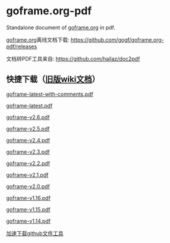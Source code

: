 # goframe.org-pdf

Standalone document of [goframe.org](https://goframe.org) in pdf.

[goframe.org](https://goframe.org)离线文档下载: https://github.com/gogf/goframe.org-pdf/releases

文档转PDF工具来自: https://github.com/hailaz/doc2pdf

## 快捷下载（[旧版wiki文档](https://wiki.goframe.org/display/gf)）

[goframe-latest-with-comments.pdf](https://github.com/gogf/goframe.org-pdf/releases/download/v2024.11.042316/goframe-latest-with-comments.pdf)

[goframe-latest.pdf](https://github.com/gogf/goframe.org-pdf/releases/download/v2024.11.042316/goframe-latest.pdf)

[goframe-v2.6.pdf](https://github.com/gogf/goframe.org-pdf/releases/download/v2024.11.042316/goframe-v2.6.pdf)

[goframe-v2.5.pdf](https://github.com/gogf/goframe.org-pdf/releases/download/v2024.11.042316/goframe-v2.5.pdf)

[goframe-v2.4.pdf](https://github.com/gogf/goframe.org-pdf/releases/download/v2024.11.042316/goframe-v2.4.pdf)

[goframe-v2.3.pdf](https://github.com/gogf/goframe.org-pdf/releases/download/v2024.11.042316/goframe-v2.3.pdf)

[goframe-v2.2.pdf](https://github.com/gogf/goframe.org-pdf/releases/download/v2024.11.042316/goframe-v2.2.pdf)

[goframe-v2.1.pdf](https://github.com/gogf/goframe.org-pdf/releases/download/v2024.11.042316/goframe-v2.1.pdf)

[goframe-v2.0.pdf](https://github.com/gogf/goframe.org-pdf/releases/download/v2024.11.042316/goframe-v2.0.pdf)

[goframe-v1.16.pdf](https://github.com/gogf/goframe.org-pdf/releases/download/v2024.11.042316/goframe-v1.16.pdf)

[goframe-v1.15.pdf](https://github.com/gogf/goframe.org-pdf/releases/download/v2024.11.042316/goframe-v1.15.pdf)

[goframe-v1.14.pdf](https://github.com/gogf/goframe.org-pdf/releases/download/v2024.11.042316/goframe-v1.14.pdf)

[加速下载github文件工具](https://gitmirror.com/files.html)
